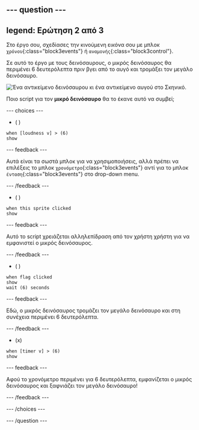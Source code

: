 --- question ---
---
legend: Ερώτηση 2 από 3
---

Στο έργο σου, σχεδίασες την κινούμενη εικόνα σου με μπλοκ `χρόνου`{:class="block3events"} ή `αναμονής`{:class="block3control"}.

Σε αυτό το έργο με τους δεινόσαυρους, ο μικρός δεινόσαυρος θα περιμένει 6 δευτερόλεπτα πριν βγει από το αυγό και τρομάξει τον μεγάλο δεινόσαυρο.

![Ένα αντικείμενο δεινόσαυρου κι ένα αντικείμενο αυγού στο Σκηνικό.](images/quiz-q2.png)

Ποιο script για τον **μικρό δεινόσαυρο** θα το έκανε αυτό να συμβεί;

--- choices ---

- ( )
```blocks3
when [loudness v] > (6)
show
```

  --- feedback ---

 Αυτά είναι τα σωστά μπλοκ για να χρησιμοποιήσεις, αλλά πρέπει να επιλέξεις το μπλοκ `χρονόμετρο`{:class="block3events"} αντί για το μπλοκ `ένταση`{:class="block3events"} στο drop-down menu.

  --- /feedback ---

- ( )
```blocks3
when this sprite clicked
show
```

  --- feedback ---

Αυτό το script χρειάζεται αλληλεπίδραση από τον χρήστη χρήστη για να εμφανιστεί ο μικρός δεινόσαυρος.

  --- /feedback ---

- ( )
```blocks3
when flag clicked
show
wait (6) seconds
```

  --- feedback ---

 Εδώ, ο μικρός δεινόσαυρος τρομάζει τον μεγάλο δεινόσαυρο και στη συνέχεια περιμένει 6 δευτερόλεπτα.

  --- /feedback ---

- (x)
```blocks3
when [timer v] > (6)
show
```

  --- feedback ---

 Αφού το χρονόμετρο περιμένει για 6 δευτερόλεπτα, εμφανίζεται ο μικρός δεινόσαυρος και ξαφνιάζει τον μεγάλο δεινόσαυρο!

  --- /feedback ---

--- /choices ---

--- /question ---
